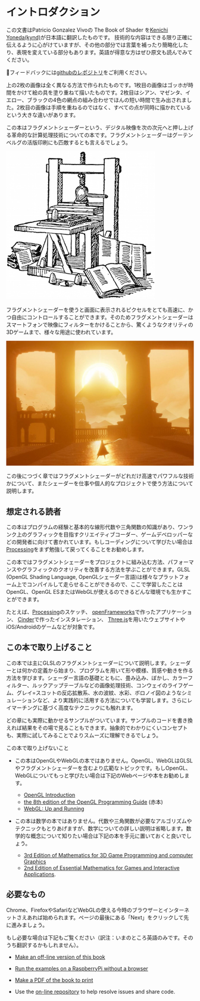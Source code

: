 # イントロダクション

この文書はPatricio Gonzalez Vivoの The Book of Shader を[Kenichi Yoneda(kynd)](http://www.kynd.info)が日本語に翻訳したものです。
技術的な内容はできる限り正確に伝えるように心がけていますが、その他の部分では言葉を補ったり簡略化したり、表現を変えている部分もあります。英語が得意な方はぜひ原文も読んでみてください。

フィードバックには[githubのレポジトリ](https://github.com/patriciogonzalezvivo/thebookofshaders)をご利用ください。

<canvas id="custom" class="canvas" data-fragment-url="cmyk-halftone.frag" data-textures="vangogh.jpg" width="700px" height="320px"></canvas>

上の2枚の画像は全く異なる方法で作られたものです。1枚目の画像はゴッホが時間をかけて絵の具を塗り重ねて描いたものです。2枚目はシアン、マゼンタ、イエロー、ブラックの4色の網点の組み合わせでほんの短い時間で生み出されました。2枚目の画像は手順を重ねるのではなく、すべての点が同時に描かれているという大きな違いがあります。

この本はフラグメントシェーダーという、デジタル映像を次の次元へと押し上げる革命的な計算処理技術についての本です。フラグメントシェーダーはグーテンベルグの活版印刷にも匹敵するとも言えるでしょう。

![Gutenberg's press](gutenpress.jpg)

フラグメントシェーダーを使うと画面に表示されるピクセルをとても高速に、かつ自由にコントロールすることができます。そのためフラグメントシェーダーはスマートフォンで映像にフィルターをかけることから、驚くようなクオリティの3Dゲームまで、様々な用途に使われています。


![Journey by That Game Company](journey.jpg)

この後につづく章ではフラグメントシェーダーがどれだけ高速でパワフルな技術かについて、またシェーダーを仕事や個人的なプロジェクトで使う方法について説明します。

## 想定される読者

この本はプログラムの経験と基本的な線形代数や三角関数の知識があり、ワンランク上のグラフィックを目指すクリエイティブコーダー、ゲームデベロッパーなどの開発者に向けて書かれています。もしコーディングについて学びたい場合は[Processing](https://processing.org/)をまず勉強して戻ってくることをお勧めします。

この本ではフラグメントシェーダーをプロジェクトに組み込む方法、パフォーマンスやグラフィックのクオリティを改善する方法を学ぶことができます。GLSL (OpenGL Shading Language, OpenGLシェーダー言語)は様々なプラットフォーム上でコンパイルして走らせることができるので、ここで学習したことはOpenGL、OpenGL ESまたはWebGLが使えるのできるどんな環境でも生かすことができます。

たとえば、[Processing](https://processing.org/)のスケッチ、 [openFrameworks](http://openframeworks.cc/)で作ったアプリケーション、 [Cinder](http://libcinder.org/)で作ったインスタレーション、 [Three.js](http://threejs.org/)を用いたウェブサイトやiOS/Androidのゲームなどが対象です。

## この本で取り上げること

この本では主にGLSLのフラグメントシェーダーについて説明します。シェーダーとは何かの定義から始まり、プログラムを用いて形や模様、質感や動きを作る方法を学びます。シェーダー言語の基礎とともに、畳み込み、ぼかし、カラーフィルター、ルックアップテーブルなどの画像処理技術、コンウェイのライフゲーム、グレイ=スコットの反応拡散系、水の波紋、水彩、ボロノイ図のようなシミュレーションなど、より実践的に活用する方法についても学習します。さらにレイマーチングに基づく高度なテクニックにも触れます。

どの章にも実際に動かせるサンプルがついています。サンプルのコードを書き換えれば結果をその場で見ることもできます。抽象的でわかりにくいコンセプトも、実際に試してみることでよりスムーズに理解できるでしょう。

この本で取り上げないこと

* この本はOpenGLやWebGLの本ではありません。OpenGL、WebGLはGLSLやフラグメントシェーダーを含むより広範なトピックです。もしOpenGL、WebGLについてもっと学びたい場合は下記のWebページや本をお勧めします。
  - [OpenGL Introduction](https://open.gl/introduction)
  - [the 8th edition of the OpenGL Programming Guide](http://www.amazon.com/OpenGL-Programming-Guide-Official-Learning/dp/0321773039/ref=sr_1_1?s=books&ie=UTF8&qid=1424007417&sr=1-1&keywords=open+gl+programming+guide) (赤本)
  - [WebGL: Up and Running](http://www.amazon.com/WebGL-Up-Running-Tony-Parisi/dp/144932357X/ref=sr_1_4?s=books&ie=UTF8&qid=1425147254&sr=1-4&keywords=webgl)

* この本は数学の本ではありません。代数や三角関数が必要なアルゴリズムやテクニックもとりあげますが、数学についての詳しい説明は省略します。数学的な概念について知りたい場合は下記の本を手元に置いておくと良いでしょう。
  - [3rd Edition of Mathematics for 3D Game Programming and computer Graphics](http://www.amazon.com/Mathematics-Programming-Computer-Graphics-Third/dp/1435458869/ref=sr_1_1?ie=UTF8&qid=1424007839&sr=8-1&keywords=mathematics+for+games)
  - [2nd Edition of Essential Mathematics for Games and Interactive Applications](http://www.amazon.com/Essential-Mathematics-Games-Interactive-Applications/dp/0123742978/ref=sr_1_1?ie=UTF8&qid=1424007889&sr=8-1&keywords=essentials+mathematics+for+developers).

## 必要なもの

Chrome、FirefoxやSafariなどWebGLの使える今時のブラウザーとインターネットさえあれば始められます。ページの最後にある「Next」をクリックして先に進みましょう。

もし必要な場合は下記もご覧ください（訳注：いまのところ英語のみです。そのうち翻訳するかもしれません）。

- [Make an off-line version of this book](http://thebookofshaders.com/appendix/)

- [Run the examples on a RaspberryPi without a browser](http://thebookofshaders.com/appendix/)

- [Make a PDF of the book to print](http://thebookofshaders.com/appendix/)

- Use the [on-line repository](https://github.com/patriciogonzalezvivo/thebookofshaders) to help resolve issues and share code.
